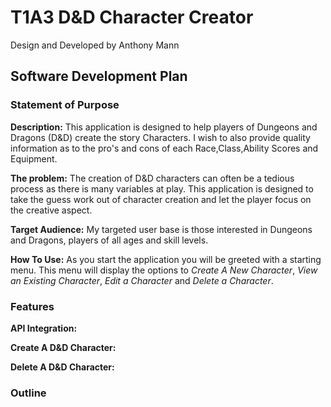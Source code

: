 # T1A3 D&D Character Creator

Design and Developed by Anthony Mann

## Software Development Plan

### Statement of Purpose

**Description:**
This application is designed to help players of Dungeons and Dragons (D&D) create the story Characters. I wish to also provide quality information as to the pro's and cons of each Race,Class,Ability Scores and Equipment.

**The problem:**
The creation of D&D characters can often be a tedious process as there is many variables at play. This application is designed to take the guess work out of character creation and let the player focus on the creative aspect.

**Target Audience:**
My targeted user base is those interested in Dungeons and Dragons, players of all ages and skill levels.

**How To Use:**
As you start the application you will be greeted with a starting menu. This menu will display the options to _Create A New Character_, _View an Existing Character_, _Edit a Character_ and _Delete a Character_.

### Features

**API Integration:**

**Create A D&D Character:**

**Delete A D&D Character:**

### Outline
